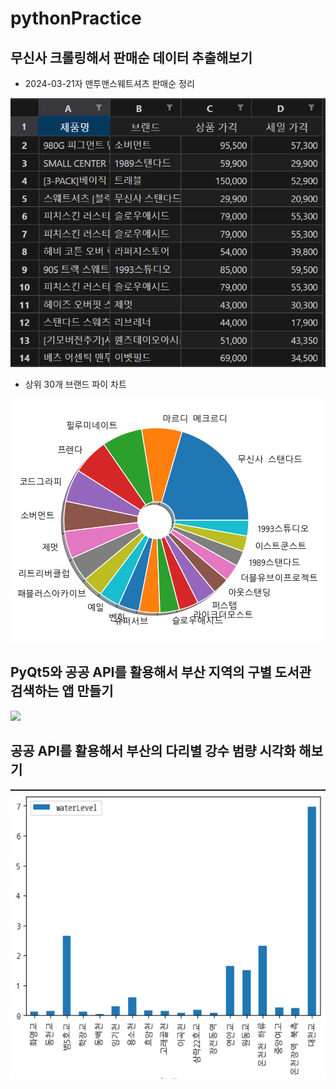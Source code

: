 # pythonPractice
## 무신사 크롤링해서 판매순 데이터 추출해보기
- 2024-03-21자 맨투맨스웨트셔츠 판매순 정리
<img src="https://raw.githubusercontent.com/KangJeongTaek/pythonPractice/main/images/image01.png" width="670px">

- 상위 30개 브랜드 파이 차트
<img src="https://raw.githubusercontent.com/KangJeongTaek/pythonPractice/main/images/image02.png">

## PyQt5와 공공 API를 활용해서 부산 지역의 구별 도서관 검색하는 앱 만들기
<img src="https://raw.githubusercontent.com/KangJeongTaek/pythonPractice/main/images/video01.mp4" width="670px">

## 공공 API를 활용해서 부산의 다리별 강수 범량 시각화 해보기
<img src="https://raw.githubusercontent.com/KangJeongTaek/pythonPractice/main/images/image03.png" width="670px">